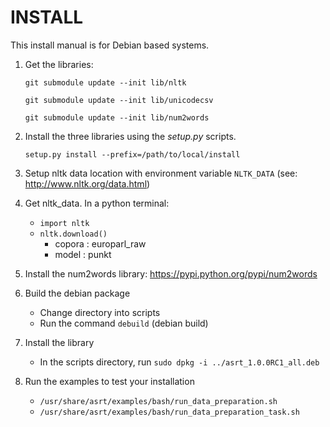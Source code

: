 INSTALL
=======
This install manual is for Debian based systems.

1. Get the libraries:

   `git submodule update --init lib/nltk`

   `git submodule update --init lib/unicodecsv`

   `git submodule update --init lib/num2words`

2. Install the three libraries using the *setup.py* scripts.

   `setup.py install --prefix=/path/to/local/install`

3. Setup nltk data location with environment variable `NLTK_DATA` (see: http://www.nltk.org/data.html)

4. Get nltk_data. In a python terminal:
    - `import nltk`
    - `nltk.download()`
      - copora : europarl_raw
      - model  : punkt

5. Install the num2words library: https://pypi.python.org/pypi/num2words

6. Build the debian package
    - Change directory into scripts
    - Run the command `debuild` (debian build)

7. Install the library
    - In the scripts directory, run `sudo dpkg -i ../asrt_1.0.0RC1_all.deb`

8. Run the examples to test your installation
    - `/usr/share/asrt/examples/bash/run_data_preparation.sh`
    - `/usr/share/asrt/examples/bash/run_data_preparation_task.sh`
